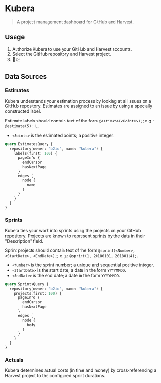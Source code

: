 # Kubera

> A project management dashboard for GitHub and Harvest.

## Usage

1. Authorize Kubera to use your GitHub and Harvest accounts.
3. Select the GitHub repository and Harvest project.
4. :money_with_wings: :chart:

## Data Sources

### Estimates

Kubera understands your estimation process by looking at all issues on a GitHub repository. Estimates are assigned to an issue by using a specially constructed label.

Estimate labels should contain text of the form `@estimate(<Points>);`; e.g.: `@estimate(5); L`.

- `<Points>` is the estimated points; a positive integer.

```graphql
query EstimatesQuery {
  repository(owner: "b2io", name: "kubera") {
    labels(first: 100) {
      pageInfo {
        endCursor
        hasNextPage
      }
      edges {
        node {
          name
        }
      }
    }
  }
}
```

### Sprints

Kubera ties your work into sprints using the projects on your GitHub repository. Projects are known to represent sprints by the data in their "Description" field.

Sprint projects should contain text of the form `@sprint(<Number>, <StartDate>, <EndDate>);`; e.g.: `@sprint(1, 20180101, 20180114);`.

- `<Number>` is the sprint number; a unique and sequential positive integer.
- `<StartDate>` is the start date; a date in the form `YYYYMMDD`.
- `<EndDate>` is the end date; a date in the form `YYYYMMDD`.

```graphql
query SprintsQuery {
  repository(owner: "b2io", name: "kubera") {
    projects(first: 100) {
      pageInfo {
        endCursor
        hasNextPage
      }
      edges {
        node {
          body
        }
      }
    }
  }
}
```

### Actuals

Kubera determines actual costs (in time and money) by cross-referencing a Harvest project to the configured sprint durations.
